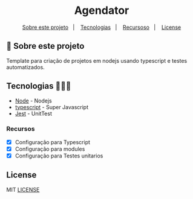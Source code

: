 <h1 align="center">Agendator</h1>

<p align="center">
  <a href="#about">Sobre este projeto</a>&nbsp;&nbsp;&nbsp;|&nbsp;&nbsp;&nbsp;
  <a href="#tecnologias">Tecnologias</a>&nbsp;&nbsp;&nbsp;|&nbsp;&nbsp;&nbsp;
  <a href="#recursos">Recursoso</a>&nbsp;&nbsp;&nbsp;|&nbsp;&nbsp;&nbsp;
  <a href="#license">License</a>
</p>

## :notebook: Sobre este projeto

<div id="about"></div>

Template para criação de projetos em nodejs usando typescript e testes automatizados.

## Tecnologias 🐱‍🏍🎂

<div id="tecnologias"></div>

- [Node](http://nodejs.org/) - Nodejs
- [typescript](https://www.typescriptlang.org/) - Super Javascript
- [Jest](https://jestjs.io/) - UnitTest

### Recursos

<div id="recursos"></div>

- [x] Configuração para Typescript
- [x] Configuração para modules
- [x] Configuração para Testes unitarios

## License

<div id="license"></div>

MIT [LICENSE](LICENSE.md)
